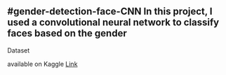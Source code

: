 #gender-detection-face-CNN
In this project, I used a convolutional neural network to classify faces based on the gender
---
Dataset 

available on Kaggle
[Link](https://www.kaggle.com/gmlmrinalini/genderdetectionface)
